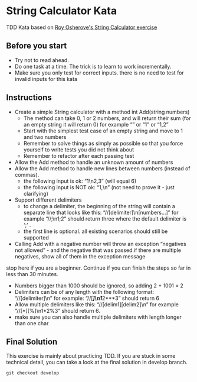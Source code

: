 # String Calculator Kata
TDD Kata based on [Roy Osherove's String Calculator exercise](http://osherove.com/tdd-kata-1/)

## Before you start 
* Try not to read ahead.
* Do one task at a time. The trick is to learn to work incrementally.
* Make sure you only test for correct inputs. there is no need to test for invalid inputs for this kata

## Instructions
* Create a simple String calculator with a method int Add(string numbers)
  * The method can take 0, 1 or 2 numbers, and will return their sum (for an empty string it will return 0) for example “” or “1” or “1,2”
  * Start with the simplest test case of an empty string and move to 1 and two numbers
  * Remember to solve things as simply as possible so that you force yourself to write tests you did not think about
  * Remember to refactor after each passing test
* Allow the Add method to handle an unknown amount of numbers
* Allow the Add method to handle new lines between numbers (instead of commas).
  * the following input is ok:  “1\n2,3”  (will equal 6)
  * the following input is NOT ok:  “1,\n” (not need to prove it - just clarifying)
* Support different delimiters
  * to change a delimiter, the beginning of the string will contain a separate line that looks like this:   “//[delimiter]\n[numbers…]” for example “//;\n1;2” should return three where the default delimiter is ‘;’ .
  * the first line is optional. all existing scenarios should still be supported
* Calling Add with a negative number will throw an exception “negatives not allowed” - and the negative that was passed.if there are multiple negatives, show all of them in the exception message

stop here if you are a beginner. Continue if you can finish the steps so far in less than 30 minutes.

* Numbers bigger than 1000 should be ignored, so adding 2 + 1001  = 2
* Delimiters can be of any length with the following format:  “//[delimiter]\n” for example: “//[***]\n1***2***3” should return 6
* Allow multiple delimiters like this:  “//[delim1][delim2]\n” for example “//[\*][%]\n1\*2%3” should return 6.
* make sure you can also handle multiple delimiters with length longer than one char

## Final Solution
This exercise is mainly about practicing TDD. If you are stuck in some technical detail, you can take a look at the final solution in develop branch.
```git
git checkout develop
```